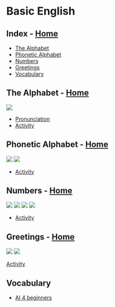# Basic English
## Index - [Home](https://github.com/DLesmes/English/blob/main/README.md)
* [The Alphabet](https://github.com/DLesmes/English/blob/main/README.md)
* [Phonetic Alphabet](https://github.com/DLesmes/English/blob/main/Basic.md#phonetic-alphabet---home)
* [Numbers](https://github.com/DLesmes/English/blob/main/Basic.md#numbers---home)
* [Greetings](https://github.com/DLesmes/English/blob/main/Basic.md#greetings---home)
* [Vocabulary](https://github.com/DLesmes/English/blob/main/Basic.md#vocabulary)


## The Alphabet - [Home](https://github.com/DLesmes/English/blob/main/README.md)
![](https://www.englishclub.com/images/pronunciation/alphabet-pronunciation.png)

* [Pronunciation](https://omniglot.com/writing/english.htm)
* [Activity](https://www.englishclub.com/writing/alphabet-quiz.php)

## Phonetic Alphabet - [Home](https://github.com/DLesmes/English/blob/main/README.md)
![](https://www.eslprintables.com/previews/311961_1-Phonetic_Alphabet_Chart.jpg)
![](https://www.englishlearnsite.com/wp-content/uploads/2015/08/Phonetic-symbols-used-in-the-dictionary.jpg)

* [Activity](https://www.cambridgeenglish.org/learning-english/activities-for-learners/a2p052-bed-or-bad)

## Numbers - [Home](https://github.com/DLesmes/English/blob/main/README.md)

![](https://lh3.googleusercontent.com/-8eoxuVF0m-E/YDnK73BfGSI/AAAAAAAA8Uo/HBTinehVonsJWh-3Tdrw_3nGrm8JjnkjwCK8BGAsYHg/s0/2021-02-26.png)
![](https://lh3.googleusercontent.com/-wHOWiP4XV0o/YDnKMnXdh3I/AAAAAAAA8Uc/pNgb2VOYP906OfwSqAiezCZ7AXfSPt3vwCK8BGAsYHg/s0/2021-02-26.png)
![](https://lh3.googleusercontent.com/-kPA7AVkYJfM/YDnKYc-7VPI/AAAAAAAA8Ug/u9opVhigHSIHac94aPU-a91lQio0FttyACK8BGAsYHg/s0/2021-02-26.png)
![](https://i.pinimg.com/originals/36/a6/05/36a605d2149fe298e9834e6fe4885e73.jpg)

* [Activity](https://www.englishclub.com/kids/numbers-quiz.htm)

## Greetings - [Home](https://github.com/DLesmes/English/blob/main/README.md)

![](https://static.platzi.com/media/user_upload/537ac26bd2d1188ce744137dde2d10a6-8d1ec993-69ad-4d2e-8700-b3b57129a07b.jpg)
![](https://en.islcollective.com/preview/201908/f/greetings-farewells-small-talk-conversation-topics-dialogs_118084_1.jpg)

[Activity](https://www.freddiesville.com/greetings-games/)

## Vocabulary
* [AI 4 beginners](https://www.telusinternational.com/insights/ai-data/article/50-beginner-ai-terms-you-should-know)
